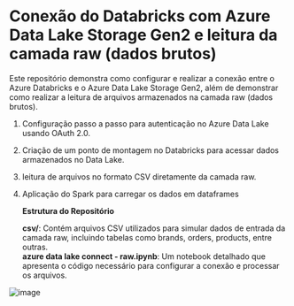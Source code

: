 # Conexão do Databricks com Azure Data Lake Storage Gen2 e leitura da camada raw (dados brutos)


Este repositório demonstra como configurar e realizar a conexão entre o Azure Databricks e o Azure Data Lake Storage Gen2, além de demonstrar como realizar a leitura de arquivos armazenados na camada raw (dados brutos).

1. Configuração passo a passo para autenticação no Azure Data Lake usando OAuth 2.0.
2. Criação de um ponto de montagem no Databricks para acessar dados armazenados no Data Lake.
3. leitura de arquivos no formato CSV diretamente da camada raw.
4. Aplicação do Spark para carregar os dados em dataframes

   **Estrutura do Repositório**

    **csv/**: Contém arquivos CSV utilizados para simular dados de entrada da camada raw, incluindo tabelas como brands, orders, products, entre outras.<br>
    **azure data lake connect - raw.ipynb**: Um notebook detalhado que apresenta o código necessário para configurar a conexão e processar os arquivos.

![image](https://github.com/user-attachments/assets/5b9629c1-b886-4daa-8228-06b0a659cc34)

